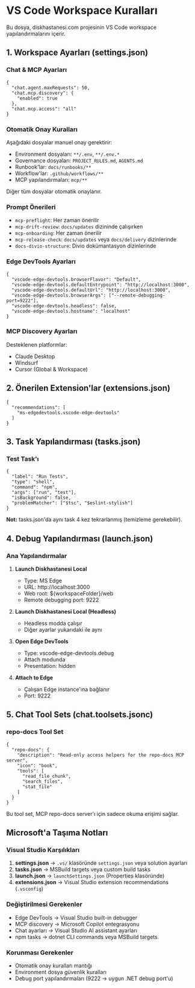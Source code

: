 # VS Code Workspace Kuralları

Bu dosya, diskhastanesi.com projesinin VS Code workspace yapılandırmalarını içerir.

## 1. Workspace Ayarları (settings.json)

### Chat & MCP Ayarları
```jsonc
{
  "chat.agent.maxRequests": 50,
  "chat.mcp.discovery": {
    "enabled": true
  },
  "chat.mcp.access": "all"
}
```

### Otomatik Onay Kuralları
Aşağıdaki dosyalar manuel onay gerektirir:
- Environment dosyaları: `**/.env`, `**/.env.*`
- Governance dosyaları: `PROJECT_RULES.md`, `AGENTS.md`
- Runbook'lar: `docs/runbooks/**`
- Workflow'lar: `.github/workflows/**`
- MCP yapılandırmaları: `mcp/**`

Diğer tüm dosyalar otomatik onaylanır.

### Prompt Önerileri
- `mcp-preflight`: Her zaman önerilir
- `mcp-drift-review`: `docs/updates` dizininde çalışırken
- `mcp-onboarding`: Her zaman önerilir
- `mcp-release-check`: `docs/updates` veya `docs/delivery` dizinlerinde
- `docs-divio-structure`: Divio dokümantasyon dizinlerinde

### Edge DevTools Ayarları
```jsonc
{
  "vscode-edge-devtools.browserFlavor": "Default",
  "vscode-edge-devtools.defaultEntrypoint": "http://localhost:3000",
  "vscode-edge-devtools.defaultUrl": "http://localhost:3000",
  "vscode-edge-devtools.browserArgs": ["--remote-debugging-port=9222"],
  "vscode-edge-devtools.headless": false,
  "vscode-edge-devtools.hostname": "localhost"
}
```

### MCP Discovery Ayarları
Desteklenen platformlar:
- Claude Desktop
- Windsurf
- Cursor (Global & Workspace)

## 2. Önerilen Extension'lar (extensions.json)

```jsonc
{
  "recommendations": [
    "ms-edgedevtools.vscode-edge-devtools"
  ]
}
```

## 3. Task Yapılandırması (tasks.json)

### Test Task'ı
```jsonc
{
  "label": "Run Tests",
  "type": "shell",
  "command": "npm",
  "args": ["run", "test"],
  "isBackground": false,
  "problemMatcher": ["$tsc", "$eslint-stylish"]
}
```

**Not:** tasks.json'da aynı task 4 kez tekrarlanmış (temizleme gerekebilir).

## 4. Debug Yapılandırması (launch.json)

### Ana Yapılandırmalar

1. **Launch Diskhastanesi Local**
   - Type: MS Edge
   - URL: http://localhost:3000
   - Web root: ${workspaceFolder}/web
   - Remote debugging port: 9222

2. **Launch Diskhastanesi Local (Headless)**
   - Headless modda çalışır
   - Diğer ayarlar yukarıdaki ile aynı

3. **Open Edge DevTools**
   - Type: vscode-edge-devtools.debug
   - Attach modunda
   - Presentation: hidden

4. **Attach to Edge**
   - Çalışan Edge instance'ına bağlanır
   - Port: 9222

## 5. Chat Tool Sets (chat.toolsets.jsonc)

### repo-docs Tool Set
```jsonc
{
  "repo-docs": {
    "description": "Read-only access helpers for the repo-docs MCP server",
    "icon": "book",
    "tools": [
      "read_file_chunk",
      "search_files",
      "stat_file"
    ]
  }
}
```

Bu tool set, MCP repo-docs server'ı için sadece okuma erişimi sağlar.

## Microsoft'a Taşıma Notları

### Visual Studio Karşılıkları
1. **settings.json** → `.vs/` klasöründe `settings.json` veya solution ayarları
2. **tasks.json** → MSBuild targets veya custom build tasks
3. **launch.json** → `launchSettings.json` (Properties klasöründe)
4. **extensions.json** → Visual Studio extension recommendations (`.vsconfig`)

### Değiştirilmesi Gerekenler
- Edge DevTools → Visual Studio built-in debugger
- MCP discovery → Microsoft Copilot entegrasyonu
- Chat ayarları → Visual Studio AI assistant ayarları
- npm tasks → dotnet CLI commands veya MSBuild targets

### Korunması Gerekenler
- Otomatik onay kuralları mantığı
- Environment dosya güvenlik kuralları
- Debug port yapılandırmaları (9222 → uygun .NET debug port'u)
